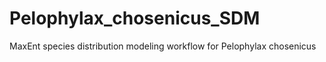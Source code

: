 # Pelophylax_chosenicus_SDM
MaxEnt species distribution modeling workflow for Pelophylax chosenicus
